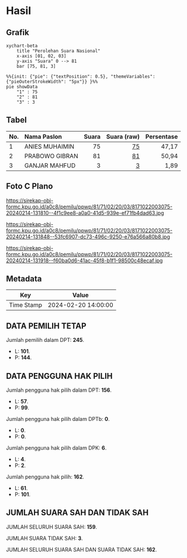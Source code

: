 # Hasil

## Grafik

```mermaid
xychart-beta
    title "Perolehan Suara Nasional"
    x-axis [01, 02, 03]
    y-axis "Suara" 0 --> 81
    bar [75, 81, 3]
```

```mermaid
%%{init: {"pie": {"textPosition": 0.5}, "themeVariables": {"pieOuterStrokeWidth": "5px"}} }%%
pie showData
    "1" : 75
    "2" : 81
    "3" : 3
```

## Tabel

| No. | Nama Paslon    | Suara | Suara (raw) | Persentase |
|:--- |:-------------- | -----:| -----------:| ----------:|
| 1   | ANIES MUHAIMIN | 75    | [75][p-1]   | 47,17      |
| 2   | PRABOWO GIBRAN | 81    | [81][p-2]   | 50,94      |
| 3   | GANJAR MAHFUD  | 3     | [3][p-3]    | 1,89       |


[p-1]: https://github.com/gigit-pemilu/pemilu-2024/blob/main/pilpres/hitung-suara/sub/81-maluku/sub/71-kota-ambon/sub/02-sirimau/sub/2003-batu-merah/sub/075-tps/sub/paslon-1.txt
[p-2]: https://github.com/gigit-pemilu/pemilu-2024/blob/main/pilpres/hitung-suara/sub/81-maluku/sub/71-kota-ambon/sub/02-sirimau/sub/2003-batu-merah/sub/075-tps/sub/paslon-2.txt
[p-3]: https://github.com/gigit-pemilu/pemilu-2024/blob/main/pilpres/hitung-suara/sub/81-maluku/sub/71-kota-ambon/sub/02-sirimau/sub/2003-batu-merah/sub/075-tps/sub/paslon-3.txt

## Foto C Plano

https://sirekap-obj-formc.kpu.go.id/a0c8/pemilu/ppwp/81/71/02/20/03/8171022003075-20240214-131810--4f1c9ee8-a0a0-41d5-939e-ef71fb4dad63.jpg

https://sirekap-obj-formc.kpu.go.id/a0c8/pemilu/ppwp/81/71/02/20/03/8171022003075-20240214-131848--53fc6907-dc73-496c-9250-e76a566a80b8.jpg

https://sirekap-obj-formc.kpu.go.id/a0c8/pemilu/ppwp/81/71/02/20/03/8171022003075-20240214-131918--f60ba0d6-41ac-45f8-b1f1-98500c48ecaf.jpg


## Metadata

| Key        | Value               |
| ---------- | ------------------- |
| Time Stamp | 2024-02-20 14:00:00 |


## DATA PEMILIH TETAP

Jumlah pemilih dalam DPT: **245**.
 * L: **101**.
 * P: **144**.

## DATA PENGGUNA HAK PILIH

Jumlah pengguna hak pilih dalam DPT: **156**.
 * L: **57**.
 * P: **99**.

Jumlah pengguna hak pilih dalam DPTb: **0**.
 * L: **0**.
 * P: **0**.

Jumlah pengguna hak pilih dalam DPK: **6**.
 * L: **4**.
 * P: **2**.

Jumlah pengguna hak pilih: **162**.
 * L: **61**.
 * P: **101**.

## JUMLAH SUARA SAH DAN TIDAK SAH

JUMLAH SELURUH SUARA SAH: **159**.

JUMLAH SUARA TIDAK SAH: **3**.

JUMLAH SELURUH SUARA SAH DAN SUARA TIDAK SAH: **162**.


